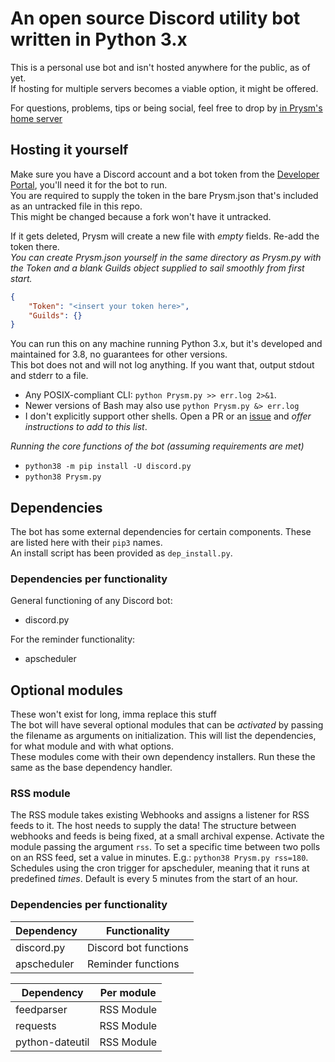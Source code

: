 # An open source Discord utility bot written in Python 3.x #
This is a personal use bot and isn't hosted anywhere for the public, as of yet.  
If hosting for multiple servers becomes a viable option, it might be offered.

For questions, problems, tips or being social, feel free to drop by [in Prysm's home server](https://discord.gg/7sFRUtH)

## Hosting it yourself ##
Make sure you have a Discord account and a bot token from the [Developer Portal](https://discord.com/developers/applications),
you'll need it for the bot to run.  
You are required to supply the token in the bare Prysm.json that's included as an untracked file in this repo.  
This might be changed because a fork won't have it untracked.

If it gets deleted, Prysm will create a new file with _empty_ fields. Re-add the token there.  
_You can create Prysm.json yourself in the same directory as Prysm.py with the Token and a blank Guilds object supplied to sail smoothly from first start._
```json
{
    "Token": "<insert your token here>",
    "Guilds": {}
}
```

You can run this on any machine running Python 3.x, but it's developed and maintained for 3.8, no guarantees for other versions.  
This bot does not and will not log anything. If you want that, output stdout and stderr to a file.
- Any POSIX-compliant CLI: `python Prysm.py >> err.log 2>&1`.
- Newer versions of Bash may also use `python Prysm.py &> err.log`
- I don't explicitly support other shells. Open a PR or an [issue](https://github.com/FokjeM/PrysmBot/issues/new) and _offer instructions to add to this list_.

_Running the core functions of the bot (assuming requirements are met)_
- `python38 -m pip install -U discord.py`
- `python38 Prysm.py`

## Dependencies ##
The bot has some external dependencies for certain components. These are listed here with their `pip3` names.  
An install script has been provided as `dep_install.py`.
### Dependencies per functionality ###
General functioning of any Discord bot:
- discord.py

For the reminder functionality:
- apscheduler

## Optional modules ##
These won't exist for long, imma replace this stuff  
The bot will have several optional modules that can be _activated_ by passing the filename as arguments on initialization.
This will list the dependencies, for what module and with what options.  
These modules come with their own dependency installers. Run these the same as the base dependency handler.

### RSS module ###
The RSS module takes existing Webhooks and assigns a listener for RSS feeds to it. The host needs to supply the data!
The structure between webhooks and feeds is being fixed, at a small archival expense.
Activate the module passing the argument `rss`.
To set a specific time between two polls on an RSS feed, set a value in minutes. E.g.: `python38 Prysm.py rss=180`.  
Schedules using the cron trigger for apscheduler, meaning that it runs at predefined _times_. Default is every 5 minutes from the start of an hour.

### Dependencies per functionality
| Dependency  |     Functionality     |
|-------------|-----------------------|
| discord.py  | Discord bot functions |
| apscheduler | Reminder functions    |

| Dependency  | Per module            |
|-------------|-----------------------|
| feedparser  | RSS Module            |
| requests    | RSS Module            |
|python-dateutil| RSS Module          |
